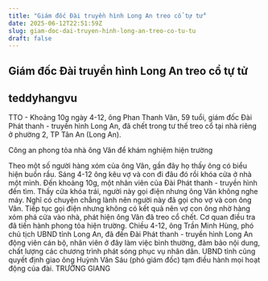 ```yaml
---
title: "Giám đốc Đài truyền hình Long An treo cổ tự tử"
date: 2025-06-12T22:51:59Z
slug: giam-doc-dai-truyen-hinh-long-an-treo-co-tu-tu
draft: false
---
```


## Giám đốc Đài truyền hình Long An treo cổ tự tử

## teddyhangvu

TTO - Khoảng 10g ngày 4-12, ông Phan Thanh Vân, 59 tuổi, giám đốc Đài Phát thanh - truyền hình Long An, đã chết trong tư thế treo cổ tại nhà riêng ở phường 2, TP Tân An (Long An).
 

Công an phong tỏa nhà ông Vân để khám nghiệm hiện trường
 
Theo một số người hàng xóm của ông Vân, gần đây họ thấy ông có biểu hiện buồn rầu. Sáng 4-12 ông kêu vợ và con đi đâu đó rồi khóa cửa ở nhà một mình. Đến khoảng 10g, một nhân viên của Đài Phát thanh - truyền hình đến tìm. Thấy cửa khóa trái, người này gọi điện nhưng ông Vân không nghe máy. Nghĩ có chuyện chẳng lành nên người này đã gọi cho vợ và con ông Vân. Tiếp tục gọi điện nhưng không có kết quả nên vợ con ông nhờ hàng xóm phá cửa vào nhà, phát hiện ông Vân đã treo cổ chết.
Cơ quan điều tra đã tiến hành phong tỏa hiện trường.
Chiều 4-12, ông Trần Minh Hùng, phó chủ tịch UBND tỉnh Long An, đã đến Đài Phát thanh - truyền hình Long An động viên cán bộ, nhân viên ở đây làm việc bình thường, đảm bảo nội dung, chất lượng các chương trình phát sóng phục vụ nhân dân. UBND tỉnh cũng quyết định giao ông Huỳnh Văn Sáu (phó giám đốc) tạm điều hành mọi hoạt động của đài.
TRƯỜNG GIANG​
